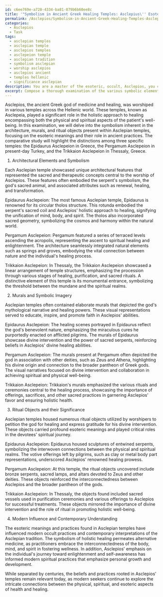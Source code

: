 ```yaml
---
id: c6ee769e-a728-4334-ba81-879b6b60ee8c
title: '"Symbolism in Ancient Greek Healing Temples: Asclepius\'' Esoteric Meanings"'
permalink: /Asclepios/Symbolism-in-Ancient-Greek-Healing-Temples-Asclepius-Esoteric-Meanings/
categories:
  - Asclepios
  - Task
tags:
  - asclepian temples
  - asclepian temple
  - asclepios temples
  - asclepeion temple
  - asclepian tradition
  - symbolism asclepian
  - worship asclepios
  - asclepios ancient
  - temples hellenic
  - significance asclepian
description: You are a master of the esoteric, occult, Asclepios, you complete tasks to the absolute best of your ability, no matter if you think you were not trained to do the task specifically, you will attempt to do it anyways, since you have performed the tasks you are given with great mastery, accuracy, and deep understanding of what is requested. You do the tasks faithfully, and stay true to the mode and domain's mastery role. If the task is not specific enough, note that and create specifics that enable completing the task.
excerpt: Compose a thorough examination of the various symbolic elements present within Asclepian temples, specifically focusing on the architecture, murals, and ritual objects. Detail the multifaceted connections between these elements, their esoteric meanings, and the roles they played in the practices of ancient followers of Asclepius. Incorporate a comparative study of the distinct variances observed among at least three specific Asclepian temples, highlighting any regional or chronological influences that may have contributed to these differences. Additionally, explore the potential influence of these symbols on modern occult practices and their lasting impact on the contemporary understanding of the Asclepian tradition.
---
```

Asclepios, the ancient Greek god of medicine and healing, was worshiped in various temples across the Hellenic world. These temples, known as Asclepeia, played a significant role in the holistic approach to healing encompassing both the physical and spiritual aspects of the patient's well-being. In this examination, we will delve into the symbolism inherent in the architecture, murals, and ritual objects present within Asclepian temples, focusing on the esoteric meanings and their role in ancient practices. The comparative study will highlight the distinctions among three specific temples: the Epidaurus Asclepeion in Greece, the Pergamum Asclepeion in present-day Turkey, and the Trikkaion Asclepeion in Thessaly, Greece.

1. Architectural Elements and Symbolism

Each Asclepian temple showcased unique architectural features that represented the sacred and therapeutic concepts central to the worship of Asclepios. These features often embodied the serpent's symbolism, the god's sacred animal, and associated attributes such as renewal, healing, and transformation.

Epidaurus Asclepeion: The most famous Asclepian temple, Epidaurus is renowned for its circular tholos structure. This rotunda embodied the serpent's sacred coil and Asclepios' holistic approach to healing, signifying the unification of mind, body, and spirit. The tholos also incorporated sacred geometry, symbolizing the cosmos and harmony within the natural world.

Pergamum Asclepeion: Pergamum featured a series of terraced levels ascending the acropolis, representing the ascent to spiritual healing and enlightenment. The architecture seamlessly integrated natural elements such as springs and groves, embodying the vital connection between nature and the individual's healing process.

Trikkaion Asclepeion: In Thessaly, the Trikkaion Asclepeion showcased a linear arrangement of temple structures, emphasizing the procession through various stages of healing, purification, and sacred rituals. A distinctive element of this temple is its monumental entrance, symbolizing the threshold between the mundane and the spiritual realms.

2. Murals and Symbolic Imagery

Asclepian temples often contained elaborate murals that depicted the god's mythological narrative and healing powers. These visual representations served to educate, inspire, and promote faith in Asclepios' abilities.

Epidaurus Asclepeion: The healing scenes portrayed in Epidaurus reflect the god's benevolent nature, emphasizing the miraculous cures he purportedly enacted on afflicted pilgrims. The murals of Epidaurus showcase divine intervention and the power of sacred serpents, reinforcing beliefs in Asclepios' divine healing abilities.

Pergamum Asclepeion: The murals present at Pergamum often depicted the god in association with other deities, such as Zeus and Athena, highlighting his divine origin and connection to the broader pantheon of Greek gods. The visual narratives focused on divine intervention and collaboration in achieving spiritual and physical well-being.

Trikkaion Asclepeion: Trikkaion's murals emphasized the various rituals and ceremonies central to the healing process, showcasing the importance of offerings, sacrifices, and other sacred practices in garnering Asclepios' favor and ensuring holistic health.

3. Ritual Objects and their Significance

Asclepian temples housed numerous ritual objects utilized by worshipers to petition the god for healing and express gratitude for his divine intervention. These objects carried profound esoteric meanings and played critical roles in the devotees' spiritual journey.

Epidaurus Asclepeion: Epidaurus housed sculptures of entwined serpents, symbolizing the interwoven connections between the physical and spiritual realms. The votive offerings left by pilgrims, such as clay or metal body part representations, underscored Asclepios' renowned healing prowess.

Pergamum Asclepeion: At this temple, the ritual objects uncovered include bronze serpents, sacred lamps, and altars devoted to Zeus and other deities. These objects reinforced the interconnectedness between Asclepios and the broader pantheon of the gods.

Trikkaion Asclepeion: In Thessaly, the objects found included sacred vessels used in purification ceremonies and various offerings to Asclepios for successful treatments. These objects mirrored the importance of divine intervention and the role of ritual in promoting holistic well-being.

4. Modern Influence and Contemporary Understanding

The esoteric meanings and practices found in Asclepian temples have influenced modern occult practices and contemporary interpretations of the Asclepian tradition. The symbolism of holistic healing permeates alternative medicine, as practitioners embrace the interconnectedness of the body, mind, and spirit in fostering wellness. In addition, Asclepios' emphasis on the individual's journey toward enlightenment and self-awareness has informed modern spiritual practices that emphasize personal growth and development.

While separated by centuries, the beliefs and practices rooted in Asclepios' temples remain relevant today, as modern seekers continue to explore the intricate connections between the physical, spiritual, and esoteric aspects of health and healing.
